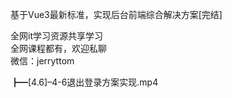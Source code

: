 基于Vue3最新标准，实现后台前端综合解决方案[完结]

全网it学习资源共享学习<br>全网课程都有，欢迎私聊<br>微信：jerryttom<br>

┣━[4.6]–4-6退出登录方案实现.mp4